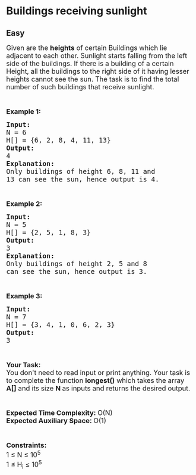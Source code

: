 # Buildings receiving sunlight
## Easy 
<div class="problem-statement">
                <p></p><p><span style="font-size:18px">Given are the <strong>heights</strong> of certain Buildings which&nbsp;lie adjacent to each other. Sunlight starts falling from the left side of the buildings.&nbsp;If there is a building of a certain Height, all the buildings to the right side of it having lesser heights cannot see the sun. The task is to find the total number of such buildings that receive sunlight.</span></p>

<p>&nbsp;</p>

<p><span style="font-size:18px"><strong>Example 1:</strong></span></p>

<pre><span style="font-size:18px"><strong>Input:</strong>
N = 6
H[] = {6, 2, 8, 4, 11, 13}
<strong>Output:</strong>
4
<strong>Explanation:</strong>
Only buildings of height 6, 8, 11 and
13 can see the sun, hence output is 4.</span></pre>

<p>&nbsp;</p>

<p><span style="font-size:18px"><strong>Example 2:</strong></span></p>

<pre><span style="font-size:18px"><strong>Input:</strong>
N = 5
H[] = {2, 5, 1, 8, 3}
<strong>Output:</strong>
3
<strong>Explanation:</strong>
Only buildings of height 2, 5 and 8
can see the sun, hence output is 3.</span></pre>

<p>&nbsp;</p>

<p><span style="font-size:18px"><strong>Example 3:</strong></span></p>

<pre><span style="font-size:18px"><strong>Input:</strong>
N = 7
H[] = {3, 4, 1, 0, 6, 2, 3}
<strong>Output:</strong>
3</span></pre>

<p>&nbsp;</p>

<p><span style="font-size:18px"><strong>Your Task:&nbsp;&nbsp;</strong><br>
You don't need to read input or print anything. Your task is to complete the function <strong>longest()</strong>&nbsp;which takes the array <strong>A[]</strong> and its size <strong>N</strong><strong> </strong>as inputs and returns the desired output.</span></p>

<p>&nbsp;</p>

<p><span style="font-size:18px"><strong>Expected Time Complexity: </strong>O(N)<br>
<strong>Expected Auxiliary Space: </strong>O(1)</span></p>

<p>&nbsp;</p>

<p><span style="font-size:18px"><strong>Constraints:</strong><br>
1 ≤ N ≤ 10<sup>5</sup><br>
1 ≤ H<sub>i</sub> ≤ 10<sup>5</sup></span></p>
 <p></p>
            </div>